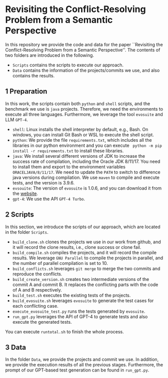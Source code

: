 # Revisiting the Conflict-Resolving Problem from a Semantic Perspective

In this repository we provide the code and data for the paper ``Revisiting the Conflict-Resolving Problem from a Semantic Perspective''. The contents of two folders are introduced in the following. 

+ `Scripts` contains the scripts to execute our approach.
+ `Data` contains the information of the projects/commits we use, and also contains the results.

## 1 Preparation

In this work, the scripts contain both `python` and `shell` scripts, and the benchmark we use is  `java` projects. Therefore, we need the environments to execute all three languages. Furthermore, we leverage the tool `evosuite` and LLM `GPT-4`.

- `shell`: Linux installs the shell interpreter by default, e.g., Bash. On windows, you can install Git Bash or WSL to execute the shell script.
- `python`: We provide the file `requirements.txt`, which includes all the libraries in our python environment and you can execute ` python -m pip install -r requirements.txt` to install these libraries.
- `java`: We install several different versions of JDK to increase the success rate of compilation, including the Oracle JDK 8/11/17. You need to install them and export to the environment variables `ORACELJAVA/8/11/17`. We need to update the `PATH` to switch to difference java versions during compilation. We use `maven` to compile and execute tests, and the version is 3.9.6.
- `evsouite`: The version of `evosuite` is 1.0.6, and you can download it from the [website](https://www.evosuite.org/downloads/).
- `gpt-4`: We use the API `GPT-4 Turbo`.

## 2 Scripts

In this section, we introduce the scripts of our approach, which are located in the folder `Scripts`.


- `build_clone.sh` clones the projects we use in our work from github, and it will record the clone results, i.e., clone success or clone fail.
- `build_compile.sh` compiles the projects, and it will record the compile results. We leverage `GNU Parallel` to compile the projects in parallel, and the number of parallel compilation is set to 10.
- `build_conflicts.sh` leverages `git merge` to merge the two commits and reproduce the conflicts.
- `build_create_version.sh` creates two intermediate versions of the commit A and commit B. It replaces the conflicting parts with the code of A and B respectively.
- `build_test.sh` executes the existing tests of the projects.
- `build_evosuite.sh` leverages `evosuite` to generate the test cases for each conflicting case.
- `execute_evosuite_test.py` runs the tests generated by `evosuite`.
- `run_gpt.py` leverages the API of GPT-4 to generate tests and also execute the generated tests.

You can execute `runtotal.sh` to finish the whole process.

## 3 Data
In the folder `Data`, we provide the projects and commit we use. In addition, we provide the execution results of all the previous stages. Furthermore, the prompt of our GPT-based test generation can be found in `run_gpt.py`.
